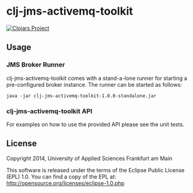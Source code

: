 # clj-jms-activemq-toolkit

[![Clojars Project](http://clojars.org/fg-netzwerksicherheit/clj-jms-activemq-toolkit/latest-version.svg)](http://clojars.org/fg-netzwerksicherheit/clj-jms-activemq-toolkit)

## Usage

### JMS Broker Runner
clj-jms-activemq-toolkit comes with a stand-a-lone runner for starting a pre-configured broker instance.
The runner can be started as follows:

    java -jar clj-jms-activemq-toolkit-1.0.0-standalone.jar

### clj-jms-activemq-toolkit API
For examples on how to use the provided API please see the unit tests.

## License
Copyright 2014, University of Applied Sciences Frankfurt am Main

This software is released under the terms of the Eclipse Public License 
(EPL) 1.0. You can find a copy of the EPL at: 
http://opensource.org/licenses/eclipse-1.0.php

